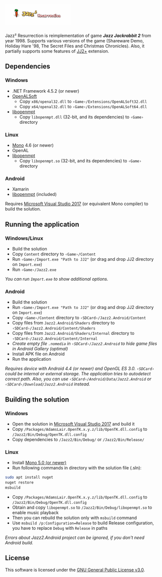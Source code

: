 # ![Jazz² Resurrection](https://github.com/deathkiller/jazz2/raw/master/Docs/Logo.gif)
Jazz² Resurrection is reimplementation of game ***Jazz Jackrabbit 2*** from year 1998. Supports various versions of the game (Shareware Demo, Holiday Hare '98, The Secret Files and Christmas Chronicles). Also, it partially supports some features of [JJ2+](http://jj2.plus/) extension.


## Dependencies
### Windows
* .NET Framework 4.5.2 (or newer)
* [OpenALSoft](https://github.com/opentk/opentk-dependencies)
  * Copy `x86/openal32.dll` to `‹Game›/Extensions/OpenALSoft32.dll`
  * Copy `x64/openal32.dll` to `‹Game›/Extensions/OpenALSoft64.dll`
* [libopenmpt](http://lib.openmpt.org/libopenmpt/)
  * Copy `libopenmpt.dll` (32-bit, and its dependencies) to `‹Game›` directory

### Linux
* [Mono](http://www.mono-project.com/download/) 4.6 (or newer)
* OpenAL
* [libopenmpt](http://lib.openmpt.org/libopenmpt/)
  * Copy `libopenmpt.so` (32-bit, and its dependencies) to `‹Game›` directory

### Android
* Xamarin
* [libopenmpt](http://lib.openmpt.org/libopenmpt/) (included)

Requires [Microsoft Visual Studio 2017](https://www.visualstudio.com/) (or equivalent Mono compiler) to build the solution.

## Running the application
### Windows/Linux
* Build the solution
* Copy `Content` directory to `‹Game›/Content`
* Run `‹Game›/Import.exe "Path to JJ2"` (or drag and drop JJ2 directory on `Import.exe`)
* Run `‹Game›/Jazz2.exe`

*You can run `Import.exe` to show additional options.*

### Android
* Build the solution
* Run `‹Game›/Import.exe "Path to JJ2"` (or drag and drop JJ2 directory on `Import.exe`)
* Copy `‹Game›/Content` directory to `‹SDCard›/Jazz2.Android/Content` 
* Copy files from `Jazz2.Android/Shaders` directory to `‹SDCard›/Jazz2.Android/Content/Shaders` 
* Copy files from `Jazz2.Android/Shaders/Internal` directory to `‹SDCard›/Jazz2.Android/Content/Internal`
* *Create empty file `.nomedia` in `‹SDCard›/Jazz2.Android` to hide game files in Android Gallery (optimal)*
* Install APK file on Android
* Run the application

*Requires device with Android 4.4 (or newer) and OpenGL ES 3.0. `‹SDCard›` could be internal or external storage. The application tries to autodetect correct path. Also, you can use `‹SDCard›/Android/Data/Jazz2.Android` or `‹SDCard›/Download/Jazz2.Android` instead.*

## Building the solution
### Windows
* Open the solution in [Microsoft Visual Studio 2017](https://www.visualstudio.com/) and build it
* Copy `/Packages/AdamsLair.OpenTK.x.y.z/lib/OpenTK.dll.config` to `/Jazz2/Bin/Debug/OpenTK.dll.config`
* Copy dependencies to `/Jazz2/Bin/Debug/` or `/Jazz2/Bin/Release/`

### Linux
* Install [Mono 5.0 (or newer)](http://www.mono-project.com/download/#download-lin)
* Run following commands in directory with the solution file (.sln):
```bash
sudo apt install nuget
nuget restore
msbuild
```
* Copy `/Packages/AdamsLair.OpenTK.x.y.z/lib/OpenTK.dll.config` to `/Jazz2/Bin/Debug/OpenTK.dll.config`
* Obtain and copy `libopenmpt.so` to `/Jazz2/Bin/Debug/libopenmpt.so` to enable music playback
* Then you can rebuild the solution only with `msbuild` command
* Use `msbuild /p:Configuration=Release` to build Release configuration, you have to replace `Debug` with `Release` in paths

*Errors about Jazz2.Android project can be ignored, if you don't need Android build.*

## License
This software is licensed under the [GNU General Public License v3.0](./LICENSE).